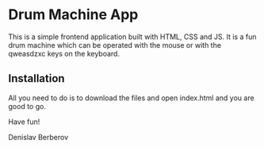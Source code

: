 # Drum Machine App

This is a simple frontend application built with HTML, CSS and JS. It is a fun drum machine which can be operated with the mouse or with the qweasdzxc keys on the keyboard.

## Installation

All you need to do is to download the files and open index.html and you are good to go.

Have fun!

Denislav Berberov
